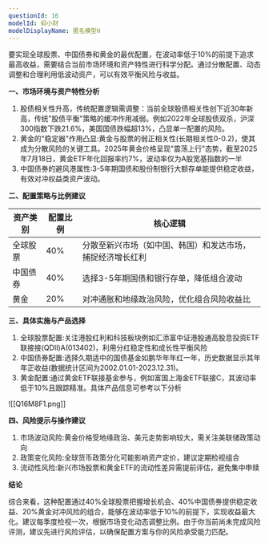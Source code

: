 ```yaml
---
questionId: 16
modelId: 蚂小财
modelDisplayName: 匿名模型H
---
```


要实现全球股票、中国债券和黄金的最优配置，在波动率低于10%的前提下追求最高收益，需要结合当前市场环境和资产特性进行科学分配。通过分散配置、动态调整和合理利用低波动资产，可以有效平衡风险与收益。

**一、市场环境与资产特性分析**

1. 股债相关性升高，传统配置逻辑需调整：当前全球股债相关性创下近30年新高，传统"股债平衡"策略的缓冲作用减弱。例如2022年全球股债双杀，沪深300指数下跌21.6%，美国国债跌幅超13%，凸显单一配置的风险。
2. 黄金的"稳定器"作用凸显:黄金与股票的弱正相关性(长期相关性0-0.2)，使其成为分散风险的关键工具。2025年黄金价格呈现"震荡上行"态势，截至2025年7月18日，黄金ETF年化回报率约7%，波动率仅为A股宽基指数的一半
3. 中国债券的避风港属性:3-5年期国债和股份制银行大额存单能提供稳定收益，有效对冲权益类资产波动。

**二、配置策略与比例建议**

| 资产类别   | 配置比例 | 核心逻辑                                                 |
|------------|----------|----------------------------------------------------------|
| 全球股票   | 40%      | 分散至新兴市场（如中国、韩国）和发达市场，捕捉经济增长红利 |
| 中国债券   | 40%      | 选择3-5年期国债和银行存单，降低组合波动                   |
| 黄金       | 20%      | 对冲通胀和地缘政治风险，优化组合风险收益比                |


**三、具体实施与产品选择**
1. 全球股票配置:关注港股红利和科技板块例如汇添富中证港股通高股息投资ETF联接接(QDII)A(013402)，利用分红稳定性和成长性平衡风险
2. 中国债券配置:选择久期适中的国债基金如鹏华年年红一年，历史数据显示其年年正收益(数据统计区间为2002.01.01-2023.12.31)。
3. 黄金配置:通过黄金ETF联接基金参与，例如富国上海金ETF联接C，其波动率低于10%且跟踪精准。具体产品信息可参考以下分析

![[Q16M8F1.png]]

**四、风险提示与操作建议**

1. 市场波动风险:黄金价格受地缘政治、美元走势影响较大，需关注美联储政策动向
2. 政策变化风险:全球货币政策分化可能影响资产定价，建议定期检视组合
3. 流动性风险:新兴市场股票和黄金ETF的流动性差异需提前评估，避免集中申赎

**结论**

综合来看，这种配置通过40%全球股票把握增长机会、40%中国债券提供稳定收益、20%黄金对冲风险的组合，能够在波动率低于10%的前提下，实现收益最大化。建议每季度检视一次，根据市场变化动态调整比例。由于你当前尚未完成风险评测，建议先进行风险评估，以确保配置方案与你的风险承受能力匹配。